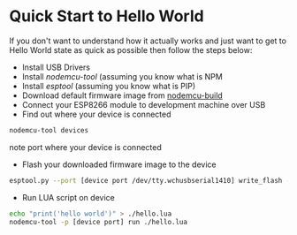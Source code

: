 # Quick Start to Hello World

If you don't want to understand how it actually works and just want to get to Hello World state as quick as possible then follow the steps below:

- Install USB Drivers
- Install _nodemcu-tool_ (assuming you know what is NPM
- Install _esptool_ (assuming you know what is PIP)
- Download default firmware image from [nodemcu-build](https://nodemcu-build.com/)
- Connect your ESP8266 module to development machine over USB
- Find out where your device is connected

```bash
nodemcu-tool devices
```

note port where your device is connected

- Flash your downloaded firmware image to the device

```bash
esptool.py --port [device port /dev/tty.wchusbserial1410] write_flash -fm dio 0x0000 [path to your firmware image bin file]
```

- Run LUA script on device

```bash
echo "print('hello world')" > ./hello.lua
nodemcu-tool -p [device port] run ./hello.lua
```
